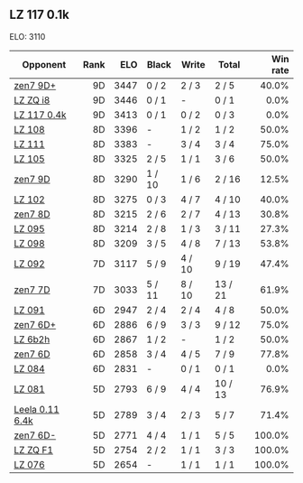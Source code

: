## LZ 117 0.1k ##

ELO: 3110

Opponent | Rank | ELO | Black | Write | Total | Win rate
---------|-----:|----:|-------|-------|-------|-------:
[zen7 9D+](zen7%209D+.md) | 9D | 3447 | 0 / 2 | 2 / 3 | 2 / 5 | 40.0%
[LZ ZQ i8](LZ%20ZQ%20i8.md) | 9D | 3446 | 0 / 1 | - | 0 / 1 | 0.0%
[LZ 117 0.4k](LZ%20117%200.4k.md) | 9D | 3413 | 0 / 1 | 0 / 2 | 0 / 3 | 0.0%
[LZ 108](LZ%20108.md) | 8D | 3396 | - | 1 / 2 | 1 / 2 | 50.0%
[LZ 111](LZ%20111.md) | 8D | 3383 | - | 3 / 4 | 3 / 4 | 75.0%
[LZ 105](LZ%20105.md) | 8D | 3325 | 2 / 5 | 1 / 1 | 3 / 6 | 50.0%
[zen7 9D](zen7%209D.md) | 8D | 3290 | 1 / 10 | 1 / 6 | 2 / 16 | 12.5%
[LZ 102](LZ%20102.md) | 8D | 3275 | 0 / 3 | 4 / 7 | 4 / 10 | 40.0%
[zen7 8D](zen7%208D.md) | 8D | 3215 | 2 / 6 | 2 / 7 | 4 / 13 | 30.8%
[LZ 095](LZ%20095.md) | 8D | 3214 | 2 / 8 | 1 / 3 | 3 / 11 | 27.3%
[LZ 098](LZ%20098.md) | 8D | 3209 | 3 / 5 | 4 / 8 | 7 / 13 | 53.8%
[LZ 092](LZ%20092.md) | 7D | 3117 | 5 / 9 | 4 / 10 | 9 / 19 | 47.4%
[zen7 7D](zen7%207D.md) | 7D | 3033 | 5 / 11 | 8 / 10 | 13 / 21 | 61.9%
[LZ 091](LZ%20091.md) | 6D | 2947 | 2 / 4 | 2 / 4 | 4 / 8 | 50.0%
[zen7 6D+](zen7%206D+.md) | 6D | 2886 | 6 / 9 | 3 / 3 | 9 / 12 | 75.0%
[LZ 6b2h](LZ%206b2h.md) | 6D | 2867 | 1 / 2 | - | 1 / 2 | 50.0%
[zen7 6D](zen7%206D.md) | 6D | 2858 | 3 / 4 | 4 / 5 | 7 / 9 | 77.8%
[LZ 084](LZ%20084.md) | 6D | 2831 | - | 0 / 1 | 0 / 1 | 0.0%
[LZ 081](LZ%20081.md) | 5D | 2793 | 6 / 9 | 4 / 4 | 10 / 13 | 76.9%
[Leela 0.11 6.4k](Leela%200.11%206.4k.md) | 5D | 2789 | 3 / 4 | 2 / 3 | 5 / 7 | 71.4%
[zen7 6D-](zen7%206D-.md) | 5D | 2771 | 4 / 4 | 1 / 1 | 5 / 5 | 100.0%
[LZ ZQ F1](LZ%20ZQ%20F1.md) | 5D | 2754 | 2 / 2 | 1 / 1 | 3 / 3 | 100.0%
[LZ 076](LZ%20076.md) | 5D | 2654 | - | 1 / 1 | 1 / 1 | 100.0%
